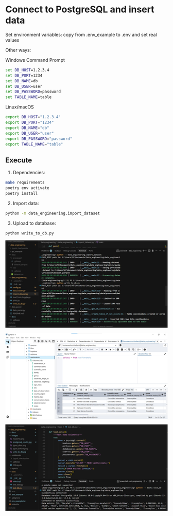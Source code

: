 # Connect to PostgreSQL and insert data

Set environment variables:
copy from .env_example to .env and set real values

Other ways:

Windows Command Prompt
```cmd
set DB_HOST=1.2.3.4
set DB_PORT=1234
set DB_NAME=db
set DB_USER=user
set DB_PASSWORD=password
set TABLE_NAME=table
```

Linux/macOS
```bash
export DB_HOST="1.2.3.4"
export DB_PORT="1234"
export DB_NAME="db"
export DB_USER="user"
export DB_PASSWORD="password"
export TABLE_NAME="table"
```

## Execute

1. Dependencies:
```bash
make requirements
poetry env activate
poetry install
```

2. Import data:
```bash
python -m data_engineering.import_dataset
```

3. Upload to database:
```bash
python write_to_db.py
```

![Write to DB](../images/write_to_db.jpg)

![PostgreSQL results](../images/postgresql_results.jpg)

![Test results](../images/test_db.jpg)

